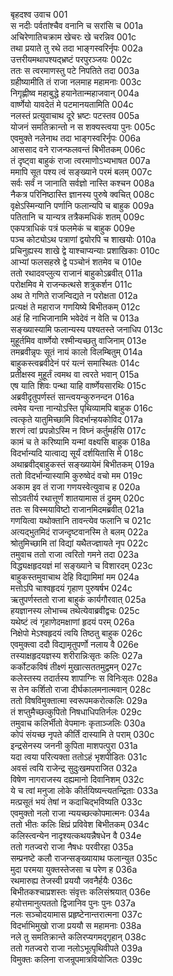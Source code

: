 बृहदश्व उवाच	001  
स नदीः पर्वतांश्चैव वनानि च सरांसि च	001a  
अचिरेणातिचक्राम खेचरः खे चरन्निव	001c  
तथा प्रयाते तु रथे तदा भाङ्गस्वरिर्नृपः	002a  
उत्तरीयमथापश्यद्भ्रष्टं परपुरञ्जयः	002c  
ततः स त्वरमाणस्तु पटे निपतिते तदा	003a  
ग्रहीष्यामीति तं राजा नलमाह महामनाः	003c  
निगृह्णीष्व महाबुद्धे हयानेतान्महाजवान्	004a  
वार्ष्णेयो यावदेतं मे पटमानयतामिति	004c  
नलस्तं प्रत्युवाचाथ दूरे भ्रष्टः पटस्तव	005a  
योजनं समतिक्रान्तो न स शक्यस्त्वया पुनः	005c  
एवमुक्ते नलेनाथ तदा भाङ्गस्वरिर्नृपः	006a  
आससाद वने राजन्फलवन्तं बिभीतकम्	006c  
तं दृष्ट्वा बाहुकं राजा त्वरमाणोऽभ्यभाषत	007a  
ममापि सूत पश्य त्वं सङ्ख्याने परमं बलम्	007c  
सर्वः सर्वं न जानाति सर्वज्ञो नास्ति कश्चन	008a  
नैकत्र परिनिष्ठास्ति ज्ञानस्य पुरुषे क्वचित्	008c  
वृक्षेऽस्मिन्यानि पर्णानि फलान्यपि च बाहुक	009a  
पतितानि च यान्यत्र तत्रैकमधिकं शतम्	009c  
एकपत्राधिकं पत्रं फलमेकं च बाहुक	009e  
पञ्च कोट्योऽथ पत्राणां द्वयोरपि च शाखयोः	010a  
प्रचिनुह्यस्य शाखे द्वे याश्चाप्यन्याः प्रशाखिकाः	010c  
आभ्यां फलसहस्रे द्वे पञ्चोनं शतमेव च	010e  
ततो रथादवप्लुत्य राजानं बाहुकोऽब्रवीत्	011a  
परोक्षमिव मे राजन्कत्थसे शत्रुकर्शन	011c  
अथ ते गणिते राजन्विद्यते न परोक्षता	012a  
प्रत्यक्षं ते महाराज गणयिष्ये बिभीतकम्	012c  
अहं हि नाभिजानामि भवेदेवं न वेति च	013a  
सङ्ख्यास्यामि फलान्यस्य पश्यतस्ते जनाधिप	013c  
मुहूर्तमिव वार्ष्णेयो रश्मीन्यच्छतु वाजिनाम्	013e  
तमब्रवीन्नृपः सूतं नायं कालो विलम्बितुम्	014a  
बाहुकस्त्वब्रवीदेनं परं यत्नं समास्थितः	014c  
प्रतीक्षस्व मुहूर्तं त्वमथ वा त्वरते भवान्	015a  
एष याति शिवः पन्था याहि वार्ष्णेयसारथिः	015c  
अब्रवीदृतुपर्णस्तं सान्त्वयन्कुरुनन्दन	016a  
त्वमेव यन्ता नान्योऽस्ति पृथिव्यामपि बाहुक	016c  
त्वत्कृते यातुमिच्छामि विदर्भान्हयकोविद	017a  
शरणं त्वां प्रपन्नोऽस्मि न विघ्नं कर्तुमर्हसि	017c  
कामं च ते करिष्यामि यन्मां वक्ष्यसि बाहुक	018a  
विदर्भान्यदि यात्वाद्य सूर्यं दर्शयितासि मे	018c  
अथाब्रवीद्बाहुकस्तं सङ्ख्यायेमं बिभीतकम्	019a  
ततो विदर्भान्यास्यामि कुरुष्वेदं वचो मम	019c  
अकाम इव तं राजा गणयस्वेत्युवाच ह	020a  
सोऽवतीर्य रथात्तूर्णं शातयामास तं द्रुमम्	020c  
ततः स विस्मयाविष्टो राजानमिदमब्रवीत्	021a  
गणयित्वा यथोक्तानि तावन्त्येव फलानि च	021c  
अत्यद्भुतमिदं राजन्दृष्टवानस्मि ते बलम्	022a  
श्रोतुमिच्छामि तां विद्यां यथैतज्ज्ञायते नृप	022c  
तमुवाच ततो राजा त्वरितो गमने तदा	023a  
विद्ध्यक्षहृदयज्ञं मां सङ्ख्याने च विशारदम्	023c  
बाहुकस्तमुवाचाथ देहि विद्यामिमां मम	024a  
मत्तोऽपि चाश्वहृदयं गृहाण पुरुषर्षभ	024c  
ऋतुपर्णस्ततो राजा बाहुकं कार्यगौरवात्	025a  
हयज्ञानस्य लोभाच्च तथेत्येवाब्रवीद्वचः	025c  
यथेष्टं त्वं गृहाणेदमक्षाणां हृदयं परम्	026a  
निक्षेपो मेऽश्वहृदयं त्वयि तिष्ठतु बाहुक	026c  
एवमुक्त्वा ददौ विद्यामृतुपर्णो नलाय वै	026e  
तस्याक्षहृदयज्ञस्य शरीरान्निःसृतः कलिः	027a  
कर्कोटकविषं तीक्ष्णं मुखात्सततमुद्वमन्	027c  
कलेस्तस्य तदार्तस्य शापाग्निः स विनिःसृतः	028a  
स तेन कर्शितो राजा दीर्घकालमनात्मवान्	028c  
ततो विषविमुक्तात्मा स्वरूपमकरोत्कलिः	029a  
तं शप्तुमैच्छत्कुपितो निषधाधिपतिर्नलः	029c  
तमुवाच कलिर्भीतो वेपमानः कृताञ्जलिः	030a  
कोपं संयच्छ नृपते कीर्तिं दास्यामि ते पराम्	030c  
इन्द्रसेनस्य जननी कुपिता माशपत्पुरा	031a  
यदा त्वया परित्यक्ता ततोऽहं भृशपीडितः	031c  
अवसं त्वयि राजेन्द्र सुदुःखमपराजित	032a  
विषेण नागराजस्य दह्यमानो दिवानिशम्	032c  
ये च त्वां मनुजा लोके कीर्तयिष्यन्त्यतन्द्रिताः	033a  
मत्प्रसूतं भयं तेषां न कदाचिद्भविष्यति	033c  
एवमुक्तो नलो राजा न्ययच्छत्कोपमात्मनः	034a  
ततो भीतः कलिः क्षिप्रं प्रविवेश बिभीतकम्	034c  
कलिस्त्वन्येन नादृश्यत्कथयन्नैषधेन वै	034e  
ततो गतज्वरो राजा नैषधः परवीरहा	035a  
सम्प्रनष्टे कलौ राजन्सङ्ख्यायाथ फलान्युत	035c  
मुदा परमया युक्तस्तेजसा च परेण ह	036a  
रथमारुह्य तेजस्वी प्रययौ जवनैर्हयैः	036c  
बिभीतकश्चाप्रशस्तः संवृत्तः कलिसंश्रयात्	036e  
हयोत्तमानुत्पततो द्विजानिव पुनः पुनः	037a  
नलः सञ्चोदयामास प्रहृष्टेनान्तरात्मना	037c  
विदर्भाभिमुखो राजा प्रययौ स महामनाः	038a  
नले तु समतिक्रान्ते कलिरप्यगमद्गृहान्	038c  
ततो गतज्वरो राजा नलोऽभूत्पृथिवीपते	039a  
विमुक्तः कलिना राजन्रूपमात्रवियोजितः	039c  
